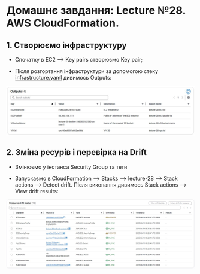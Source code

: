 # Домашнє завдання: Lecture №28. AWS CloudFormation.

## 1. Створюємо інфраструктуру

- Спочатку в EC2 --> Key pairs створюємо Key pair;

- Після розгортання інфраструктури за допомогою стеку [infrastructure.yaml](infrastructure.yaml) дивимось Outputs:

![001](outputs.jpg)


## 2. Зміна ресурів і перевірка на Drift

- Змінюємо у інстанса Security Group та теги

- Запускаємо в CloudFormation --> Stacks --> lecture-28 --> Stack actions --> Detect drift. Після виконання дивимось Stack actions --> View drift results:

![002](drift_results.jpg)
